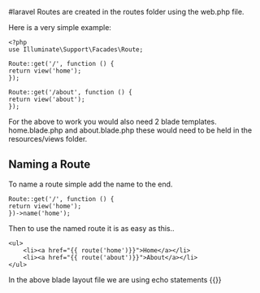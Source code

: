 #laravel 
Routes are created in the routes folder using the web.php file.

Here is a very simple example:

```
<?php
use Illuminate\Support\Facades\Route;

Route::get('/', function () {
return view('home');
});

Route::get('/about', function () {
return view('about');
});
```

For the above to work you would also need 2 blade templates.
home.blade.php and about.blade.php these would need to be held in the resources/views folder.

## Naming a Route
To name a route simple add the name to the end.
```
Route::get('/', function () {
return view('home');
})->name('home');
```

Then to use the named route it is as easy as this..
```
<ul>
	<li><a href="{{ route('home')}}">Home</a></li>
	<li><a href="{{ route('about')}}">About</a></li>
</ul>
```

In the above blade layout file we are using echo statements {{}}